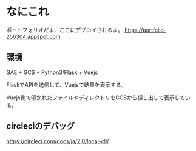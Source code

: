 # なにこれ
ポートフォリオだよ、ここにデプロイされるよ。
https://portfolio-256304.appspot.com

## 環境
GAE + GCS + Python3/Flask + Vuejs

FlaskでAPIを送信して、Vuejsで結果を表示する。

Vuejs側で叩かれたファイルやディレクトリをGCSから探し出して表示している。

## circleciのデバッグ
https://circleci.com/docs/ja/2.0/local-cli/